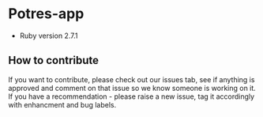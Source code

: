 # Potres-app

* Ruby version
2.7.1

## How to contribute

If you want to contribute, please check out our issues tab, see if anything is approved and comment on that issue so we know someone is working on it.
If you have a recommendation - please raise a new issue, tag it accordingly with enhancment and bug labels.
